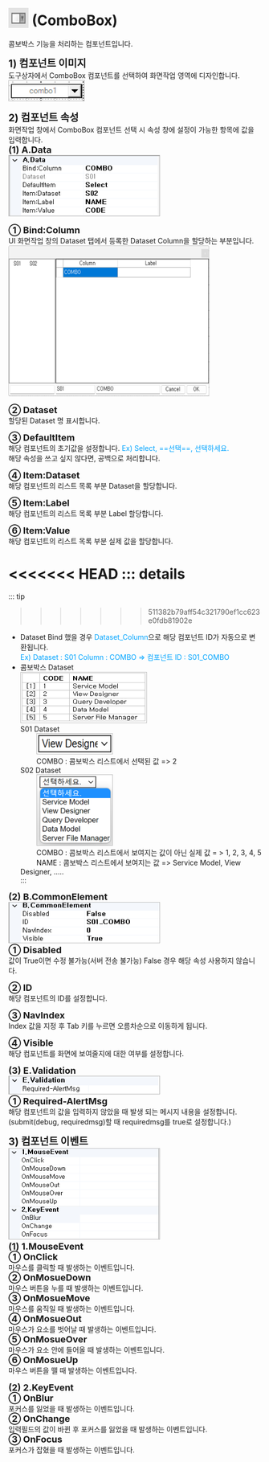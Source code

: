 # <img src="../../.vuepress/public/documentation/view-designer/Structure/Tool_Box/ComboBox.png" style="position: relative;top: 5px;" width="40" height="40"> (ComboBox)
콤보박스 기능을 처리하는 컴포넌트입니다. 

<b style="font-size: 20px"> 1) 컴포넌트 이미지 </b> <br/>
도구상자에서 ComboBox 컴포넌트를 선택하여 화면작업 영역에 디자인합니다. <br/>
<img src="../../.vuepress/public/documentation/view-designer/ComboBox/ComboBox_Image.png" style="border: 1px solid #bbb;" width="150" height="40"> <br/>

<b style="font-size: 20px"> 2) 컴포넌트 속성 </b> <br/>
화면작업 창에서 ComboBox 컴포넌트 선택 시 속성 창에 설정이 가능한 항목에 값을 입력합니다. <br/>
<b style="font-size: 18px"> (1) A.Data </b> <br/>
<img src="../../.vuepress/public/documentation/view-designer/ComboBox/ComboBox_Data.png"  style="border: 1px solid #bbb;" width="300" height="120"/> 

<b style="font-size: 18px"> ① Bind:Column </b> <br/>
UI 화면작업 창의 Dataset 탭에서 등록한 Dataset Column을 할당하는 부분입니다. <br/>
<img src="../../.vuepress/public/documentation/view-designer/ComboBox/ComboBox_Bind_Column.png"  width="400" height="300"/> 

<b style="font-size: 18px"> ② Dataset </b> <br/>
할당된 Dataset 명 표시합니다. <br/>

<b style="font-size: 18px"> ③ DefaultItem </b> <br/>
해당 컴포넌트의 초기값을 설정합니다.  <span style="color: #00a4ff;">Ex) Select, ==선택==, 선택하세요. </span> <br/>
해당 속성을 쓰고 싶지 않다면, 공백으로 처리합니다.

<b style="font-size: 18px"> ④ Item:Dataset </b> <br/>
해당 컴포넌트의 리스트 목록 부분 Dataset을 할당합니다.

<b style="font-size: 18px"> ⑤ Item:Label </b> <br/>
해당 컴포넌트의 리스트 목록 부분 Label 할당합니다.

<b style="font-size: 18px"> ⑥ Item:Value </b> <br/>
해당 컴포넌트의 리스트 목록 부분 실제 값을 할당합니다.

<!-- Remark -->
<<<<<<< HEAD
::: details <Badge type="tip" text="Remark" vertical="middle" /> 
=======
::: tip <Badge type="tip" text="Remark" vertical="middle" /> 
>>>>>>> 511382b79aff54c321790ef1cc623e0fdb81902e
- Dataset Bind 했을 경우 <span style="color: #00a4ff;">Dataset_Column</span>으로 해당 컴포넌트 ID가 자동으로 변환됩니다. <br/>
<span style="color: #00a4ff;">Ex) Dataset : S01     Column : COMBO  ⇒ 컴포넌트 ID : S01_COMBO </span>
-  콤보박스 Dataset <br/>
<img src="../../.vuepress/public/documentation/view-designer/ComboBox/ComboBox_Item_Value_remark(1).png"  style="border: 1px solid #bbb;" width="250" height="100"/> <br/>
S01 Dataset <br/>
&emsp;&emsp; <img src="../../.vuepress/public/documentation/view-designer/ComboBox/ComboBox_Item_Value_remark(2).png"  style="border: 1px solid #bbb;" width="150" height="40"/> <br/>
&emsp;&emsp; COMBO : 콤보박스 리스트에서 선택된 값 => 2 <br/>
S02 Dataset <br/>
&emsp;&emsp; <img src="../../.vuepress/public/documentation/view-designer/ComboBox/ComboBox_Item_Value_remark(3).png"  style="border: 1px solid #bbb;" width="150" height="140"/> <br/>
&emsp;&emsp; COMBO : 콤보박스 리스트에서 보여지는 값이 아닌 실제 값 = > 1, 2, 3, 4, 5 <br/>
&emsp;&emsp; NAME : 콤보박스 리스트에서 보여지는 값 => Service Model, View Designer, ..... <br/>
:::
<!-- -->

<b style="font-size: 18px"> (2) B.CommonElement </b> <br/>
<img src="../../.vuepress/public/documentation/view-designer/ComboBox/ComboBox_CommonElement.png"  style="border: 1px solid #bbb;" width="300" height="80"/> <br/>
<b style="font-size: 18px"> ① Disabled </b> <br/>
값이 True이면 수정 불가능(서버 전송 불가능) False 경우 해당 속성 사용하지 않습니다. 

<b style="font-size: 18px"> ② ID </b> <br/>
해당 컴포넌트의 ID를 설정합니다.  

<b style="font-size: 18px"> ③ NavIndex </b> <br/>
Index 값을 지정 후 Tab 키를 누르면 오름차순으로 이동하게 됩니다. 

<b style="font-size: 18px"> ④ Visible </b> <br/>
해당 컴포넌트를 화면에 보여줄지에 대한 여부를 설정합니다.

<b style="font-size: 18px"> (3) E.Validation </b> <br/>
<img src="../../.vuepress/public/documentation/view-designer/Secret/Secret_Validation.png"  style="border: 1px solid #bbb;" width="300" height="35"/> <br/> 
<b style="font-size: 18px"> ① Required-AlertMsg </b> <br/>
해당 컴포넌트의 값을 입력하지 않았을 때 발생 되는 메시지 내용을 설정합니다. (submit(debug, requiredmsg)할 때 requiredmsg를 true로 설정합니다.)

<b style="font-size: 20px"> 3) 컴포넌트 이벤트 </b> <br/>
<img src="../../.vuepress/public/documentation/view-designer/ComboBox/ComboBox_Event.png"  style="border: 1px solid #bbb;" width="300" height="180"/> <br/> 
<b style="font-size: 18px"> (1) 1.MouseEvent </b> <br/>
<b style="font-size: 18px"> ① OnClick </b> <br/>
마우스를 클릭할 때 발생하는 이벤트입니다. <br/>
<b style="font-size: 18px"> ② OnMosueDown </b> <br/>
마우스 버튼을 누를 때 발생하는 이벤트입니다. <br/>
<b style="font-size: 18px"> ③ OnMosueMove </b> <br/>
마우스를 움직일 때 발생하는 이벤트입니다. <br/>
<b style="font-size: 18px"> ④ OnMosueOut </b> <br/>
마우스가 요소를 벗어날 때 발생하는 이벤트입니다. <br/>
<b style="font-size: 18px"> ⑤ OnMosueOver </b> <br/>
마우스가 요소 안에 들어올 때 발생하는 이벤트입니다. <br/>
<b style="font-size: 18px"> ⑥ OnMosueUp </b> <br/>
마우스 버튼을 뗄 때 발생하는 이벤트입니다. <br/>

<b style="font-size: 18px"> (2) 2.KeyEvent </b> <br/>
<b style="font-size: 18px"> ① OnBlur </b> <br/>
포커스를 잃었을 때 발생하는 이벤트입니다. <br/>
<b style="font-size: 18px"> ② OnChange  </b> <br/>
입력필드의 값이 바뀐 후 포커스를 잃었을 때 발생하는 이벤트입니다. <br/>
<b style="font-size: 18px"> ③ OnFocus </b> <br/>
포커스가 잡혔을 때 발생하는 이벤트입니다. <br/>